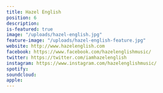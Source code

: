 ```yaml
---
title: Hazel English
position: 6
description: 
is-featured: true
image: "/uploads/hazel-english.jpg"
feature-image: "/uploads/hazel-english-feature.jpg"
website: http://www.hazelenglish.com
facebook: https://www.facebook.com/hazelenglishmusic/
twitter: https://twitter.com/iamhazelenglish
instagram: https://www.instagram.com/hazelenglishmusic/
spotify: 
soundcloud: 
apple: 
---
```


